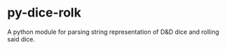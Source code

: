 # py-dice-rolk
A python module for parsing string representation of D&amp;D dice and rolling said dice.

